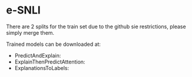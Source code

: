 # e-SNLI
There are 2 splits for the train set due to the github sie restrictions, please simply merge them.

Trained models can be downloaded at:
* PredictAndExplain:
* ExplainThenPredictAttention: 
* ExplanationsToLabels:
